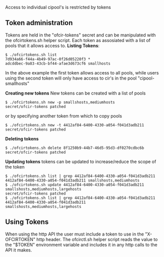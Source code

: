 
Access to individual cipool's is restricted by tokens
## Token administration
Tokens are held in the "ofcir-tokens" secret and can be manipulated with the ofcirtokens.sh helper script. Each token as assosiated with a list of pools that it allows access to.
**Listing Tokens**:

    $ ./ofcirtokens.sh list
    7d934a66-f44a-4b49-97ac-0f26d05220f3 *
    adcddbec-9a83-43cb-bf44-afae3d673cf6 smallhosts
In the above example the first token allows access to all pools, while users using the second token will only have access to cir's in the pool "cipool-smallhosts"

**Creating new tokens**
New tokens can be created with a list of pools

    $ ./ofcirtokens.sh new -p smallshosts,mediumhosts
    secret/ofcir-tokens patched

or by specifying another token from which to copy pools

    $ ./ofcirtokens.sh new -t 4412af84-6400-4330-a054-f041d3adb211
    secret/ofcir-tokens patched

**Deleting tokens**

    $ ./ofcirtokens.sh delete 8f1250b9-44b7-46d5-95d3-df0270cdbc6b
    secret/ofcir-tokens patched

**Updating tokens**
tokens can be updated to increase/reduce the scope of the token

    $ ./ofcirtokens.sh list | grep 4412af84-6400-4330-a054-f041d3adb211
    4412af84-6400-4330-a054-f041d3adb211 smallshosts,mediumhosts
    $ ./ofcirtokens.sh update 4412af84-6400-4330-a054-f041d3adb211 smallshosts,mediumhosts,largehosts
    secret/ofcir-tokens patched
    $ ./ofcirtokens.sh list | grep 4412af84-6400-4330-a054-f041d3adb211
    4412af84-6400-4330-a054-f041d3adb211 smallshosts,mediumhosts,largehosts


## Using Tokens
When using the http API the user must include a token to use in the "X-OFCIRTOKEN" http header. The ofcirctl.sh helper script reads the value to the "$TOKEN" environment variable and includes it in any http calls to the API it makes.
